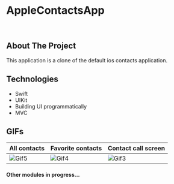 # AppleContactsApp

<br />

<!-- ABOUT THE PROJECT -->
## About The Project
This application is a clone of the default ios contacts application.

## Technologies

- Swift
- UIKit
- Building UI programmatically
- MVC

## GIFs

| All contacts | Favorite contacts | Contact call screen |
| --- | --- | --- |
| ![Gif5](https://user-images.githubusercontent.com/90030573/194621521-9a7cb32b-4534-4664-b54d-7a164e4ed7d0.gif) | ![Gif4](https://user-images.githubusercontent.com/90030573/194621518-614a52ed-2d72-404a-bf70-e7ef9d62cf51.gif) | ![Gif3](https://user-images.githubusercontent.com/90030573/194617782-a2a43c05-8562-498b-b9da-2a25ddab4c41.gif) |

#### Other modules in progress...
